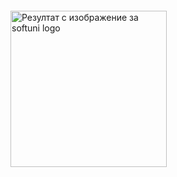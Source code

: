 <img class="irc_mi" src="https://softuni.bg/users/profile/showavatar/c978077b-9474-4799-9bf1-3062fc729888" alt="Резултат с изображение за softuni logo" onload="typeof google==='object'&amp;&amp;google.aft&amp;&amp;google.aft(this)" width="250" height="250" style="margin-top: 52px;">
